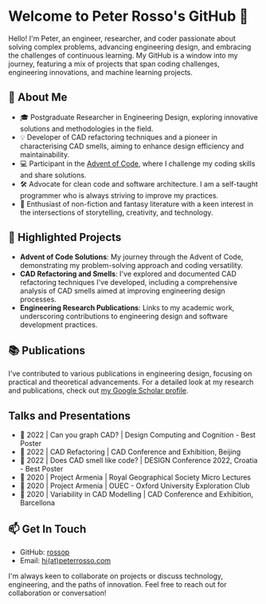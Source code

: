 # Welcome to Peter Rosso's GitHub 👋

Hello! I'm Peter, an engineer, researcher, and coder passionate about solving complex problems, advancing engineering design, and embracing the challenges of continuous learning. My GitHub is a window into my journey, featuring a mix of projects that span coding challenges, engineering innovations, and machine learning projects.

## 🚀 About Me

- 🎓 Postgraduate Researcher in Engineering Design, exploring innovative solutions and methodologies in the field.
- 💡 Developer of CAD refactoring techniques and a pioneer in characterising CAD smells, aiming to enhance design efficiency and maintainability.
- 💻 Participant in the [Advent of Code](https://adventofcode.com/), where I challenge my coding skills and share solutions.
- 🛠️ Advocate for clean code and software architecture. I am a self-taught programmer who is always striving to improve my practices.
- 📖 Enthusiast of non-fiction and fantasy literature with a keen interest in the intersections of storytelling, creativity, and technology.

## 🌟 Highlighted Projects

- **Advent of Code Solutions**: My journey through the Advent of Code, demonstrating my problem-solving approach and coding versatility.
- **CAD Refactoring and Smells**: I've explored and documented CAD refactoring techniques I've developed, including a comprehensive analysis of CAD smells aimed at improving engineering design processes.
- **Engineering Research Publications**: Links to my academic work, underscoring contributions to engineering design and software development practices.

## 📚 Publications

I've contributed to various publications in engineering design, focusing on practical and theoretical advancements. For a detailed look at my research and publications, check out [my Google Scholar profile](https://scholar.google.co.uk/citations?user=eM_RGJcAAAAJ).

## Talks and Presentations
-  🎤 2022 | Can you graph CAD?           | Design Computing and Cognition - Best Poster
-  🎤 2022 | CAD Refactoring              | CAD Conference and Exhibition, Beijing
-  🎤 2022 | Does CAD smell like code?    | DESIGN Conference 2022, Croatia - Best Poster
-  🎤 2020 | Project Armenia              | Royal Geographical Society Micro Lectures
-  🎤 2020 | Project Armenia              | OUEC - Oxford University Exploration Club
-  🎤 2020 | Variability in CAD Modelling | CAD Conference and Exhibition, Barcellona

## 📫 Get In Touch

- GitHub: [rossop](https://www.github.com/rossop)
- Email: [hi(at)peterrosso.com](mailto:hi(at)peterrosso.com)

I'm always keen to collaborate on projects or discuss technology, engineering, and the paths of innovation. Feel free to reach out for collaboration or conversation!


